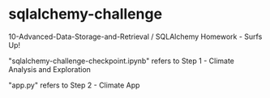 # sqlalchemy-challenge
10-Advanced-Data-Storage-and-Retrieval / SQLAlchemy Homework - Surfs Up!

"sqlalchemy-challenge-checkpoint.ipynb" refers to Step 1 - Climate Analysis and Exploration



"app.py" refers to Step 2 - Climate App
